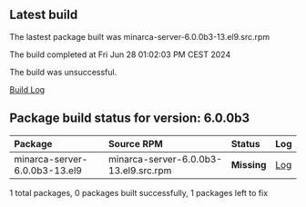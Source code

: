 ## Latest build
The lastest package built was minarca-server-6.0.0b3-13.el9.src.rpm

The build completed at Fri Jun 28 01:02:03 PM CEST 2024

The build was unsuccessful.

[Build Log](logs/minarca-server-6.0.0b3-13.el9.src.rpm.log)
## Package build status for version: 6.0.0b3
Package | Source RPM | Status | Log
:--- | :--- | :--- | :---
minarca-server-6.0.0b3-13.el9 | minarca-server-6.0.0b3-13.el9.src.rpm | **Missing** | [Log](logs/minarca-server-6.0.0b3-13.el9.src.rpm.log)

1 total packages, 0 packages built successfully, 1 packages left to fix
